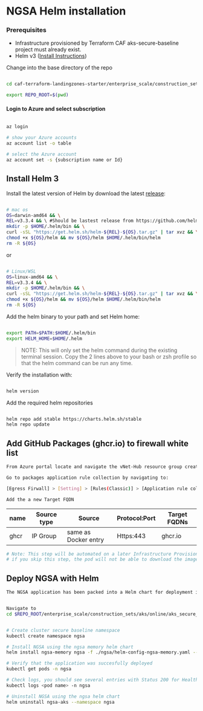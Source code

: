 # NGSA Helm installation

### Prerequisites

- Infrastructure provisioned by Terraform CAF aks-secure-baseline project must already exist.
- Helm v3 ([Install Instructions](https://helm.sh/docs/intro/install/))


Change into the base directory of the repo

```bash

cd caf-terraform-landingzones-starter/enterprise_scale/construction_sets/aks/online/aks_secure_baseline/ngsa

export REPO_ROOT=$(pwd)

```

#### Login to Azure and select subscription

```bash

az login

# show your Azure accounts
az account list -o table

# select the Azure account
az account set -s {subscription name or Id}

```

## Install Helm 3

Install the latest version of Helm by download the latest [release](https://github.com/helm/helm/releases):

```bash

# mac os
OS=darwin-amd64 && \
REL=v3.3.4 && \ #Should be lastest release from https://github.com/helm/helm/releases
mkdir -p $HOME/.helm/bin && \
curl -sSL "https://get.helm.sh/helm-${REL}-${OS}.tar.gz" | tar xvz && \
chmod +x ${OS}/helm && mv ${OS}/helm $HOME/.helm/bin/helm
rm -R ${OS}

```

or

```bash

# Linux/WSL
OS=linux-amd64 && \
REL=v3.3.4 && \
mkdir -p $HOME/.helm/bin && \
curl -sSL "https://get.helm.sh/helm-${REL}-${OS}.tar.gz" | tar xvz && \
chmod +x ${OS}/helm && mv ${OS}/helm $HOME/.helm/bin/helm
rm -R ${OS}

```

Add the helm binary to your path and set Helm home:

```bash

export PATH=$PATH:$HOME/.helm/bin
export HELM_HOME=$HOME/.helm

```

>NOTE: This will only set the helm command during the existing terminal session. Copy the 2 lines above to your bash or zsh profile so that the helm command can be run any time.

Verify the installation with:

```bash

helm version

```

Add the required helm repositories

```bash

helm repo add stable https://charts.helm.sh/stable
helm repo update

```

## Add GitHub Packages (ghcr.io) to firewall white list

```bash
From Azure portal locate and navigate the vNet-Hub resource group created by Infrastructure Provisioning, e.g. vnet-hub-re1, then locate the egress firewall resource.

Go to packages application rule collection by navigating to:

[Egress Firwall] > [Setting] > [Rules(Classic)] > [Application rule collection] > [Packages]

Add the a new Target FQDN
```

| **name**  | **Source type** |      **Source**     | **Protocol:Port** | **Target FQDNs** |
|-----------|-----------------|---------------------|-------------------|------------------|
| ghcr      | IP Group        |same as Docker entry |     Https:443     |     ghcr.io      |

```bash
# Note: This step will be automated on a later Infrastructure Provisioning release.
# if you skip this step, the pod will not be able to download the image.
```


## Deploy NGSA with Helm
```bash
The NGSA application has been packed into a Helm chart for deployment into the cluster. The following instructions will walk you through the manual process of deployment of the helm chart and is recommended for development and testing.
```

```bash

Navigate to 
cd $REPO_ROOT/enterprise_scale/construction_sets/aks/online/aks_secure_baseline


# Create cluster secure baseline namespace
kubectl create namespace ngsa

# Install NGSA using the ngsa memory helm chart
helm install ngsa-memory ngsa -f ./ngsa/helm-config-ngsa-memory.yaml --namespace ngsa

# Verify that the application was succesfully deployed
kubectl get pods -n ngsa

# Check logs, you should see several entries with Status 200 for Healthz
kubectl logs <pod name> -n ngsa

# Uninstall NGSA using the ngsa helm chart
helm uninstall ngsa-aks --namespace ngsa

```
